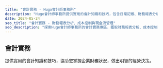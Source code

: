 ```yaml
---
title: "會計實務 - Hugo會計師事務所"
description: "Hugo會計師事務所提供實用的會計知識和技巧，包含日常記帳、財務報表分析、成本控制等主題。"
date: 2024-05-24
seo_title: "會計實務 - 財務報表分析、成本控制與現金流管理"
seo_description: "探索Hugo會計師事務所的會計實務專區，獲取財務報表分析、成本控制、現金流管理等實用會計知識，協助您掌握企業財務狀況。立即訪問 https://hugo-accounting.com/articles/accounting-basics/ 獲取專業會計知識。"
---
```


## 會計實務

提供實用的會計知識和技巧，協助您掌握企業財務狀況，做出明智的經營決策。
